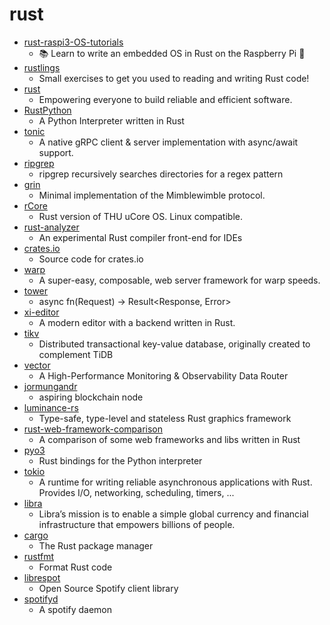 # rust
- [rust-raspi3-OS-tutorials](https://github.com/rust-embedded/rust-raspi3-OS-tutorials)
  - 📚 Learn to write an embedded OS in Rust on the Raspberry Pi 🦀
- [rustlings](https://github.com/rust-lang/rustlings)
  - Small exercises to get you used to reading and writing Rust code!
- [rust](https://github.com/rust-lang/rust)
  - Empowering everyone to build reliable and efficient software.
- [RustPython](https://github.com/RustPython/RustPython)
  - A Python Interpreter written in Rust
- [tonic](https://github.com/hyperium/tonic)
  - A native gRPC client & server implementation with async/await support.
- [ripgrep](https://github.com/BurntSushi/ripgrep)
  - ripgrep recursively searches directories for a regex pattern
- [grin](https://github.com/mimblewimble/grin)
  - Minimal implementation of the Mimblewimble protocol.
- [rCore](https://github.com/rcore-os/rCore)
  - Rust version of THU uCore OS. Linux compatible.
- [rust-analyzer](https://github.com/rust-analyzer/rust-analyzer)
  - An experimental Rust compiler front-end for IDEs
- [crates.io](https://github.com/rust-lang/crates.io)
  - Source code for crates.io
- [warp](https://github.com/seanmonstar/warp)
  - A super-easy, composable, web server framework for warp speeds.
- [tower](https://github.com/tower-rs/tower)
  - async fn(Request) -> Result<Response, Error>
- [xi-editor](https://github.com/xi-editor/xi-editor)
  - A modern editor with a backend written in Rust.
- [tikv](https://github.com/tikv/tikv)
  - Distributed transactional key-value database, originally created to complement TiDB
- [vector](https://github.com/timberio/vector)
  - A High-Performance Monitoring & Observability Data Router
- [jormungandr](https://github.com/input-output-hk/jormungandr)
  - aspiring blockchain node
- [luminance-rs](https://github.com/phaazon/luminance-rs)
  - Type-safe, type-level and stateless Rust graphics framework
- [rust-web-framework-comparison](https://github.com/flosse/rust-web-framework-comparison)
  - A comparison of some web frameworks and libs written in Rust
- [pyo3](https://github.com/PyO3/pyo3)
  - Rust bindings for the Python interpreter
- [tokio](https://github.com/tokio-rs/tokio)
  - A runtime for writing reliable asynchronous applications with Rust. Provides I/O, networking, scheduling, timers, ...
- [libra](https://github.com/libra/libra)
  - Libra’s mission is to enable a simple global currency and financial infrastructure that empowers billions of people.
- [cargo](https://github.com/rust-lang/cargo)
  - The Rust package manager
- [rustfmt](https://github.com/rust-lang/rustfmt)
  - Format Rust code
- [librespot](https://github.com/librespot-org/librespot)
  - Open Source Spotify client library
- [spotifyd](https://github.com/Spotifyd/spotifyd)
  - A spotify daemon

